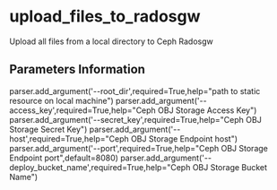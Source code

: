 # upload_files_to_radosgw
Upload all files from a local directory to Ceph Radosgw

## Parameters Information
parser.add_argument('--root_dir',required=True,help="path to static resource on local machine")
parser.add_argument('--access_key',required=True,help="Ceph OBJ Storage Access Key")
parser.add_argument('--secret_key',required=True,help="Ceph OBJ Storage Secret Key")
parser.add_argument('--host',required=True,help="Ceph OBJ Storage Endpoint host")
parser.add_argument('--port',required=True,help="Ceph OBJ Storage Endpoint port",default=8080)
parser.add_argument('--deploy_bucket_name',required=True,help="Ceph OBJ Storage Bucket Name")
